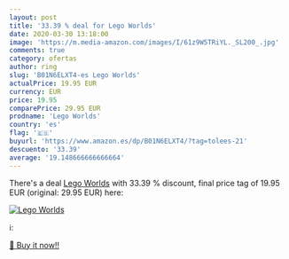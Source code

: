 ```yaml
---
layout: post
title: '33.39 % deal for Lego Worlds'
date: 2020-03-30 13:18:00
image: 'https://m.media-amazon.com/images/I/61z9W5TRiYL._SL200_.jpg'
comments: true
category: ofertas
author: ring
slug: 'B01N6ELXT4-es Lego Worlds'
actualPrice: 19.95 EUR
currency: EUR
price: 19.95
comparePrice: 29.95 EUR
prodname: 'Lego Worlds'
country: 'es'
flag: '🇪🇸'
buyurl: 'https://www.amazon.es/dp/B01N6ELXT4/?tag=tolees-21'
descuento: '33.39'
average: '19.148666666666664'
---
```


There's a deal [Lego Worlds](https://www.amazon.es/dp/B01N6ELXT4/?tag=tolees-21)  with  33.39 % discount, final price tag of  19.95 EUR (original: 29.95 EUR) here:

[![Lego Worlds](https://m.media-amazon.com/images/I/61z9W5TRiYL._SL200_.jpg)](https://www.amazon.es/dp/B01N6ELXT4/?tag=tolees-21)

ℹ️:


[🛒 Buy it now!!](https://www.amazon.es/dp/B01N6ELXT4/?tag=tolees-21)
